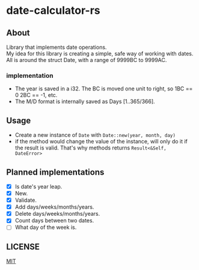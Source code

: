 # date-calculator-rs
## About
Library that implements date operations.   
My idea for this library is creating a simple, safe way of working with dates.  
All is around the struct Date, with a range of 9999BC to 9999AC.
### implementation
- The year is saved in a i32. The BC is moved one unit to right, so 1BC == 0 2BC == -1, etc.
- The M/D format is internally saved as Days \[1..365/366\].
## Usage
- Create a new instance of ```Date``` with ```Date::new(year, month, day)```
- if the method would change the value of the instance, will only do it if the result is valid. That's why methods returns ```Result<&Self, DateError>```
## Planned implementations
- [x]  Is date's year leap.
- [x]  New.
- [x]  Validate. 
- [x]  Add days/weeks/months/years.
- [x]  Delete days/weeks/months/years.
- [x]  Count days between two dates.
- [ ]  What day of the week is.
## LICENSE
[MIT](https://choosealicense.com/licenses/mit/)